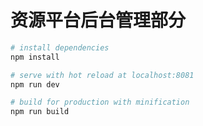 # 资源平台后台管理部分
``` bash
# install dependencies
npm install

# serve with hot reload at localhost:8081
npm run dev

# build for production with minification
npm run build

```

